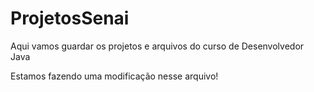 # ProjetosSenai
Aqui vamos guardar os projetos e arquivos do curso de Desenvolvedor Java

Estamos fazendo uma modificação nesse arquivo!
